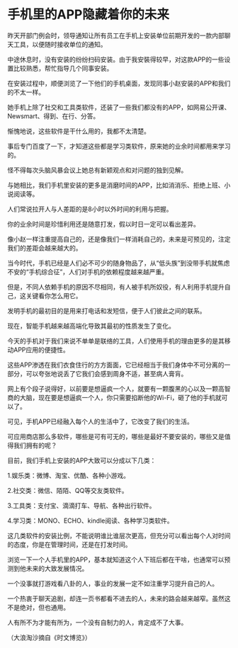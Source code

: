 # 手机里的APP隐藏着你的未来

昨天开部门例会时，领导通知让所有员工在手机上安装单位前期开发的一款内部聊天工具，以便随时接收单位的通知。 

中途休息时，没有安装的纷纷扫码安装。由于我安裝得较早，对这款APP的一些设置比较熟悉，帮忙指导几个同事安装。 

在安装过程中，顺便浏览了一下他们的手机桌面，发现同事小赵安装的APP和我们的不太一样。 

她手机上除了社交和工具类软件，还装了一些我们都没有的APP，如网易公开课、Newsmart、得到、在行、分答。 

惭愧地说，这些软件是干什么用的，我都不太清楚。 

事后专门百度了一下，才知道这些都是学习类软件，原来她的业余时间都用来学习的。 

怪不得每次头脑风暴会议上她总有新颖观点和对问题的独到见解。 

与她相比，我们手机里安装的更多是消磨时间的APP，比如消消乐、拒绝上班、小说阅读等。 

人们常说拉开人与人差距的是8小时以外时间的利用与把握。 

你的业余时间是珍惜利用还是随意打发，假以时日一定可以看出差异。 

像小赵一样注重提高自己的，还是像我们一样消耗自己的，未来是可预见的，注定我们的差距会越来越大的。 

当今时代，手机已经是人们必不可少的随身物品了，从“低头族”到没带手机就焦虑不安的“手机综合征”，人们对手机的依赖程度越来越严重。 

但是，不同人依赖手机的原因不尽相同，有人被手机所奴役，有人利用手机提升自己，这关键看你怎么用它。 

发明手机的最初目的是用来打电话和发短信，便于人们彼此之间的联系。 

现在，智能手机越来越高端化导致其最初的性质发生了变化。 

今天的手机对于我们来说不单单是联络的工具，人们使用手机的理由更多的是其移动APP应用的便捷性。 

这些APP渗透在我们衣食住行的方方面面，它已经相当于我们身体中不可分离的一部分，可以夸张地说丢了它我们会感到周身不适，甚至病人膏肓。 

网上有个段子说得好，以前要是想逼疯一个人，就要有一颗腹黑的心以及一颗高智商的大脑，现在要是想逼疯一个人，你只需要掐断他的Wi-Fi，砸了他的手机就可以了。 

可见，手机APP已经融入每个人的生活中了，它改变了我们的生活。 

可应用商店那么多软件，哪些是可有可无的，哪些是最好不要安装的，哪些又是值得我们拥有的呢？ 

目前，我们手机上安装的APP大致可以分成以下几类： 

1.娱乐类：微博、淘宝、优酷、各种小游戏。 

2.社交类：微信、陌陌、QQ等交友类软件。 

3.工具类：支付宝、滴滴打车、导航、各种出行软件。 

4.学习类：MONO、ECHO、kindle阅读、各种学习类软件。 

这几类软件的安装比例，不能说明谁比谁层次更高，但充分可以看出每个人对时间的态度，你是在管理时间，还是在打发时间。 

浏览一下一个人手机里的APP，基本就知道这个人下班后都在干啥，也通常可以预测到他未来的大致发展情况。 

一个没事就打游戏看八卦的人，事业的发展一定不如注重学习提升自己的人。 

一个热衷于聊天追剧，却连一页书都看不进去的人，未来的路会越来越窄。虽然这不是绝对，但也通用。 

人有所不为才能有所为，一个没有自制力的人，肯定成不了大事。 

（大浪淘沙摘自《时文博览》）